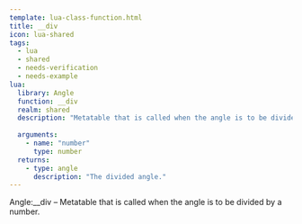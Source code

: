 ```yaml
---
template: lua-class-function.html
title: __div
icon: lua-shared
tags:
  - lua
  - shared
  - needs-verification
  - needs-example
lua:
  library: Angle
  function: __div
  realm: shared
  description: "Metatable that is called when the angle is to be divided by a number."
  
  arguments:
    - name: "number"
      type: number
  returns:
    - type: angle
      description: "The divided angle."
---
```


<div class="lua__search__keywords">
Angle:__div &#x2013; Metatable that is called when the angle is to be divided by a number.
</div>
